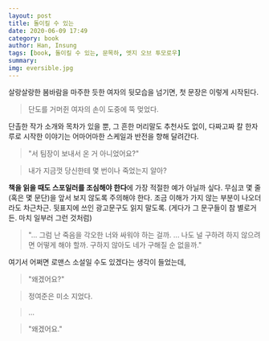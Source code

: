 ```yaml
---
layout: post
title: 돌이킬 수 있는
date: 2020-06-09 17:49
category: book
author: Han, Insung
tags: [book, 돌이킬 수 있는, 문목하, 엣지 오브 투모로우]
summary: 
img: eversible.jpg
---
```


살랑살랑한 봄바람을 마주한 듯한 여자의 뒷모습을 넘기면, 첫 문장은 이렇게 시작된다.
>단도를 거머쥔 여자의 손이 도중에 뚝 멎었다.

단촐한 작가 소개와 목차가 있을 뿐, 그 흔한 머리말도 추천사도 없이, 다짜고짜 칼 한자루로 시작한 이야기는 어마어마한 스케일과 반전을 향해 달려간다.

>"서 팀장이 보내서 온 거 아니었어요?"

>내가 지금껏 당신한테 몇 번이나 죽었는지 알아?

**책을 읽을 때도 스포일러를 조심해야 한다**에 가장 적절한 예가 아닐까 싶다. 무심코 몇 줄(혹은 몇 문단)을 앞서 보지 않도록 주의해야 한다. 조금 이해가 가지 않는 부분이 나오더라도 차근차근.
뒷표지에 쓰인 광고문구도 읽지 말도록. (게다가 그 문구들이 참 별로거든. 마치 일부러 그런 것처럼)

>"... 그럼 난 죽음을 각오한 너와 싸워야 하는 걸까. ... 나도 널 구하려 하지 않으려면 어떻게 해야 할까. 구하지 않아도 네가 구해질 순 없을까."

여기서 어쩌면 로맨스 소설일 수도 있겠다는 생각이 들었는데,

>"왜겠어요?"

>정여준은 미소 지었다.

>...

>"왜겠어요."
